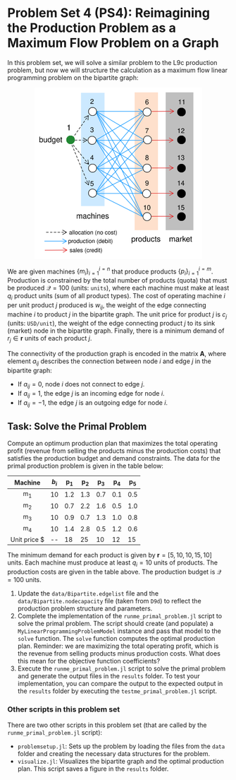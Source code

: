 # Problem Set 4 (PS4): Reimagining the Production Problem as a Maximum Flow Problem on a Graph
In this problem set, we will solve a similar problem to the L9c production problem, but now we will structure the calculation as a maximum flow linear programming problem on the bipartite graph:


<div>
    <center>
        <img src="figs/Fig-Production-Schematic.svg" width="380"/>
    </center>
</div>

We are given machines $\left\{m_{i}\right\}_{i=1}^{i=n}$ that produce products $\left\{p_{i}\right\}_{i=1}^{i=m}$. 
Production is constrained by the total number of products (quota) that must be produced $\mathcal{Q} = 100$ (units: `units`), where each machine must make at least $q_i$ product units (sum of all product types). The cost of operating machine $i$ per unit product $j$ produced is $w_{ij}$, the weight of the edge connecting machine $i$ to product $j$ in the bipartite graph. The unit price for product $j$ is $c_j$ (units: `USD/unit`), the weight of the edge connecting product $j$ to its sink (market) node in the bipartite graph. Finally, there is a minimum demand of $r_j\in\mathbf{r}$ units of each product $j$.

The connectivity of the production graph is encoded in the matrix $\mathbf{A}$, where element $a_{ij}$ describes the connection between node $i$ and edge $j$ in the bipartite graph:
* If $a_{ij} = 0$, node $i$ does not connect to edge $j$.
* If $a_{ij} = 1$, the edge $j$ is an incoming edge for node $i$.
* If $a_{ij} = -1$, the edge $j$ is an outgoing edge for node $i$.

## Task: Solve the Primal Problem
Compute an optimum production plan that maximizes the total operating profit (revenue from selling the products minus the production costs) that satisfies the production budget and demand constraints. The data for the primal production problem is given in the table below:

| Machine | $b_{i}$ | p$_{1}$ |  p$_{2}$ | p$_{3}$ | p$_{4}$ | p$_{5}$ |
| :---: | :---: | --- | --- | --- | --- | --- |
m$_{1}$ | 10 | 1.2 | 1.3 | 0.7 | 0.1 | 0.5
m$_{2}$ | 10 | 0.7 | 2.2 | 1.6 | 0.5 | 1.0 |
m$_{3}$ | 10 | 0.9 | 0.7 | 1.3 | 1.0 | 0.8 |
m$_{4}$ | 10 | 1.4 | 2.8 | 0.5 | 1.2 | 0.6 |
Unit price $ | -- | 18 | 25 | 10 | 12 | 15

The minimum demand for each product is given by $\mathbf{r} = [5, 10, 10, 15, 10]$ units. Each machine must produce at least $q_i = 10$ units of products. The production costs are given in the table above. The production budget is $\mathcal{Q} = 100$ units.
1. Update the `data/Bipartite.edgelist` file and the `data/Bipartite.nodecapacity` file (taken from `D9d`) to reflect the production problem structure and parameters.
1. Complete the implementation of the `runme_primal_problem.jl` script to solve the primal problem. The script should create (and populate) a `MyLinearProgrammingProblemModel` instance and pass that model to the `solve` function. The `solve` function computes the optimal production plan. Reminder: we are maximizing the total operating profit, which is the revenue from selling products minus production costs. What does this mean for the objective function coefficients?
1. Execute the `runme_primal_problem.jl` script to solve the primal problem and generate the output files in the `results` folder. To test your implementation, you can compare the output to the expected output in the `results` folder by executing the `testme_primal_problem.jl` script.

### Other scripts in this problem set
There are two other scripts in this problem set (that are called by the `runme_primal_problem.jl` script):
- `problemsetup.jl`: Sets up the problem by loading the files from the `data` folder and creating the necessary data structures for the problem.
- `visualize.jl`: Visualizes the bipartite graph and the optimal production plan. This script saves a figure in the `results` folder.
